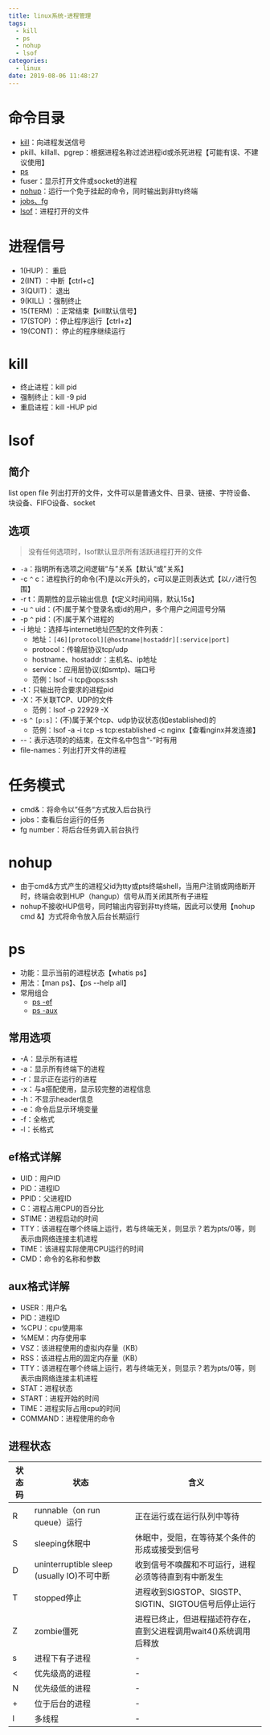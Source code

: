 ```yaml
---
title: linux系统-进程管理
tags:
  - kill
  - ps
  - nohup
  - lsof
categories:
  - linux
date: 2019-08-06 11:48:27
---
```


# 命令目录
* [kill](#kill)：向进程发送信号
* pkill、killall、pgrep：根据进程名称过滤进程id或杀死进程【可能有误、不建议使用】
* [ps](#ps)
* fuser：显示打开文件或socket的进程
* [nohup](#nohup)：运行一个免于挂起的命令，同时输出到非tty终端
* [jobs、fg](#任务模式)
* [lsof](#lsof)：进程打开的文件

# 进程信号
* 1(HUP)： 重启
* 2(INT) ：中断【ctrl+c】
* 3(QUIT)： 退出
* 9(KILL) ：强制终止
* 15(TERM) ：正常结束【kill默认信号】
* 17(STOP) ：停止程序运行【ctrl+z】
* 19(CONT)： 停止的程序继续运行

# kill
* 终止进程：kill pid
* 强制终止：kill -9 pid
* 重启进程：kill -HUP pid

# lsof
## 简介
list open file  列出打开的文件，文件可以是普通文件、目录、链接、字符设备、块设备、FIFO设备、socket
## 选项
>没有任何选项时，lsof默认显示所有活跃进程打开的文件

* `-a`：指明所有选项之间逻辑“与”关系【默认“或”关系】
* -c `^` c：进程执行的命令(不)是以c开头的，c可以是正则表达式【以`//`进行包围】
* -r t：周期性的显示输出信息【t定义时间间隔，默认15s】
* -u `^` uid：(不)属于某个登录名或id的用户，多个用户之间逗号分隔
* -p `^` pid：(不)属于某个进程的
* -i 地址：选择与internet地址匹配的文件列表：
    - 地址：`[46][protocol][@hostname|hostaddr][:service|port]`
    - protocol：传输层协议tcp/udp
    - hostname、hostaddr：主机名、ip地址
    - service：应用层协议(如smtp)、端口号
    - 范例：lsof -i tcp@ops:ssh
* -t：只输出符合要求的进程pid
* -X：不关联TCP、UDP的文件
    - 范例：lsof -p 22929 -X
* -s `^` `[p:s]`：(不)属于某个tcp、udp协议状态(如established)的
    - 范例：lsof -a -i tcp -s tcp:established -c nginx【查看nginx并发连接】
* --：表示选项的的结束，在文件名中包含“-”时有用
* file-names：列出打开文件的进程

# 任务模式
* cmd&：将命令以”任务“方式放入后台执行
* jobs：查看后台运行的任务
* fg number：将后台任务调入前台执行

# nohup
* 由于cmd&方式产生的进程父id为tty或pts终端shell，当用户注销或网络断开时，终端会收到HUP（hangup）信号从而关闭其所有子进程
* nohup不接收HUP信号，同时输出内容到非tty终端，因此可以使用【nohup cmd &】方式将命令放入后台长期运行

# ps
* 功能：显示当前的进程状态【whatis ps】
* 用法：【man ps】、【ps --help all】
* 常用组合
  - [ps -ef](#ef格式详解)
  - [ps -aux](#aux格式详解)

## 常用选项
* -A：显示所有进程
* -a：显示所有终端下的进程
* -r：显示正在运行的进程
* -x：与a搭配使用，显示较完整的进程信息
* -h：不显示header信息
* -e：命令后显示环境变量
* -f：全格式
* -l：长格式

## ef格式详解
* UID：用户ID       
* PID：进程ID
* PPID：父进程ID
* C：进程占用CPU的百分比
* STIME：进程启动的时间
* TTY：该进程在哪个终端上运行，若与终端无关，则显示？若为pts/0等，则表示由网络连接主机进程         
* TIME：该进程实际使用CPU运行的时间
* CMD：命令的名称和参数

## aux格式详解
* USER：用户名
* PID：进程ID
* %CPU：cpu使用率
* %MEM：内存使用率
* VSZ：该进程使用的虚拟内存量（KB）
* RSS：该进程占用的固定内存量（KB）
* TTY：该进程在哪个终端上运行，若与终端无关，则显示？若为pts/0等，则表示由网络连接主机进程
* STAT：进程状态
* START：进程开始的时间
* TIME：进程实际占用cpu的时间
* COMMAND：进程使用的命令

## 进程状态
| 状态码 |                    状态                    |                                含义                               |
|--------|--------------------------------------------|-------------------------------------------------------------------|
| R      | runnable（on run queue）运行               | 正在运行或在运行队列中等待                                        |
| S      | sleeping休眠中                             | 休眠中，受阻，在等待某个条件的形成或接受到信号                    |
| D      | uninterruptible sleep (usually IO)不可中断 | 收到信号不唤醒和不可运行，进程必须等待直到有中断发生              |
| T      | stopped停止                                | 进程收到SIGSTOP、SIGSTP、SIGTIN、SIGTOU信号后停止运行             |
| Z      | zombie僵死                                 | 进程已终止，但进程描述符存在，直到父进程调用wait4()系统调用后释放 |
| s      | 进程下有子进程                             | -                                                                 |
| <      | 优先级高的进程                             | -                                                                 |
| N      | 优先级低的进程                             | -                                                                 |
| +      | 位于后台的进程                             | -                                                                 |
| l      | 多线程                                     | -                                                                 |

